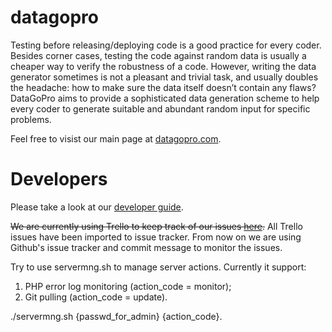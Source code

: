 # datagopro
Testing before releasing/deploying code is a good practice for every coder. Besides corner cases, testing the code against random data is usually a cheaper way to verify the robustness of a code. However, writing the data generator sometimes is not a pleasant and trivial task, and usually doubles the headache: how to make sure the data itself doesn’t contain any flaws? DataGoPro aims to provide a sophisticated data generation scheme to help every coder to generate suitable and abundant random input for specific problems.

Feel free to visist our main page at [datagopro.com](http://datagopro.com).

# Developers
Please take a look at our [developer guide](https://docs.google.com/document/d/1lCe_XyzD9m9mVYwIB1rWl50h-C2M24pHn_9bJLKuKM4/edit#heading=h.44cluypgtmpk).

<del>We are currently using Trello to keep track of our issues [here](https://trello.com/b/FSQrJgOK/datagopro).</del> All Trello issues have been imported to issue tracker. From now on we are using Github's issue tracker and commit message to monitor the issues.

Try to use servermng.sh to manage server actions. Currently it support:

1. PHP error log monitoring (action_code = monitor);
2. Git pulling (action_code = update).

./servermng.sh {passwd_for_admin} {action_code}.
